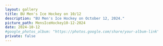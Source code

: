 ```yaml
---
layout: gallery
title: BU Men's Ice Hockey on 10/12
description: "BU Men's Ice Hockey on October 12, 2024."
picture_path: MensIceHockey10-12-2024
date: 2024-10-12
#google_photos_album: "https://photos.google.com/share/your-album-link"
private: false
---
```

